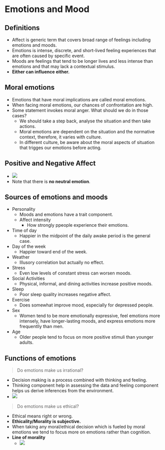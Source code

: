 
# Emotions and Mood

## Definitions
* Affect is generic term that covers broad range of feelings including emotions and moods.
* Emotions is intense, discrete, and short-lived feeling experiences that are often caused by specific event.
* Moods are feelings that tend to be longer lives and less intense than emotions and that may lack a contextual stimulus.
* **Either can influence either.**

## Moral emotions
* Emotions that have moral implications are called moral emotions.
* When facing moral emotions, our chances of confrontation are high.
* Some statement invokes moral anger. What should we do in those cases?
    * We should take a step back, analyse the situation and then take actions.
    * Moral emotions are dependent on the situation and the normative context, therefore, it varies with culture.
    * In different culture, be aware about the moral aspects of situation that trigges our emotions before acting.

## Positive and Negative Affect
* ![](/assets/images/2021-11-24-10-22-06.png)
* Note that there is **no neutral emotion**.

## Sources of emotions and moods
* Personality
    * Moods and emotions have a trait component.
    * Affect intensity
        * How strongly ppeople experience their emotions.
* Time of day
    * Happier in the midpoint of the daily awake period is the general case.
* Day of the week
    * Happier toward end of the week.
* Weather
    * Illusory correlation but actually no effect.
* Stress
    * Even low levels of constant stress can worsen moods.
* Social Activities
    * Physical, informal, and dining activities increase positive moods.
* Sleep
    * Poor sleep quality increases negative affect.
* Exercise
    * Does somewhat improve mood, especially for depressed people.
* Sex
    * Women tend to be more emotionally expressive, feel emotions more intensely, have longer-lasting moods, and express emotions more frequentlly than men.
* Age
    * Older people tend to focus on more positive stimuli than younger adults.

## Functions of emotions
> Do emotions make us irrational?
* Decision making is a process combined with thinking and feeling.
* Thinking component help in assessing the data and feeling component helps us derive inferences from the environment.
* ![](/assets/images/2021-11-24-10-31-23.png)

> Do emotions make us ethical?
* Ethical means right or wrong.
* **Ethicality/Morality is subjective.**
* When taking any moral/ethical decision which is fueled by moral emotions we tend to focus more on emotions rather than cognition.
* **Line of morality**
    * ![](/assets/images/2021-11-24-10-35-10.png)
